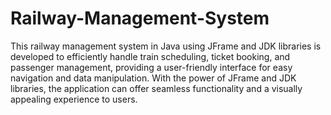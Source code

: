 # Railway-Management-System
This railway management system in Java using JFrame and JDK libraries is  developed to efficiently handle train scheduling, ticket booking, and passenger management, providing a user-friendly interface for easy navigation and data manipulation. With the power of JFrame and JDK libraries, the application can offer seamless functionality and a visually appealing experience to users.
